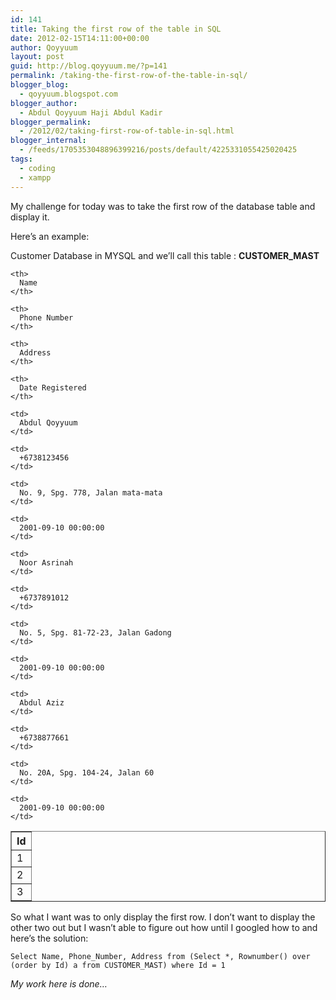 ```yaml
---
id: 141
title: Taking the first row of the table in SQL
date: 2012-02-15T14:11:00+00:00
author: Qoyyuum
layout: post
guid: http://blog.qoyyuum.me/?p=141
permalink: /taking-the-first-row-of-the-table-in-sql/
blogger_blog:
  - qoyyuum.blogspot.com
blogger_author:
  - Abdul Qoyyuum Haji Abdul Kadir
blogger_permalink:
  - /2012/02/taking-first-row-of-table-in-sql.html
blogger_internal:
  - /feeds/1705353048896399216/posts/default/4225331055425020425
tags:
  - coding
  - xampp
---
```

My challenge for today was to take the first row of the database table and display it.

Here&#8217;s an example:

Customer Database in MYSQL and we&#8217;ll call this table : **CUSTOMER_MAST**

<table border="1" cellpadding="0" cellspacing="0">
  <tr>
    <th>
      Id
    </th>
    
    <th>
      Name
    </th>
    
    <th>
      Phone Number
    </th>
    
    <th>
      Address
    </th>
    
    <th>
      Date Registered
    </th>
  </tr>
  
  <tr>
    <td>
      1
    </td>
    
    <td>
      Abdul Qoyyuum
    </td>
    
    <td>
      +6738123456
    </td>
    
    <td>
      No. 9, Spg. 778, Jalan mata-mata
    </td>
    
    <td>
      2001-09-10 00:00:00
    </td>
  </tr>
  
  <tr>
    <td>
      2
    </td>
    
    <td>
      Noor Asrinah
    </td>
    
    <td>
      +6737891012
    </td>
    
    <td>
      No. 5, Spg. 81-72-23, Jalan Gadong
    </td>
    
    <td>
      2001-09-10 00:00:00
    </td>
  </tr>
  
  <tr>
    <td>
      3
    </td>
    
    <td>
      Abdul Aziz
    </td>
    
    <td>
      +6738877661
    </td>
    
    <td>
      No. 20A, Spg. 104-24, Jalan 60
    </td>
    
    <td>
      2001-09-10 00:00:00
    </td>
  </tr>
</table>

So what I want was to only display the first row. I don&#8217;t want to display the other two out but I wasn&#8217;t able to figure out how until I googled how to and here&#8217;s the solution:

`Select Name, Phone_Number, Address from (Select *, Rownumber() over (order by Id) a from CUSTOMER_MAST) where Id = 1`

_My work here is done&#8230;_